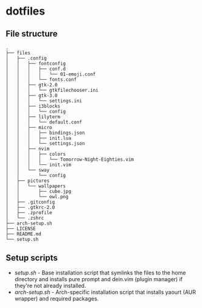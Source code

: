 # dotfiles

## File structure
```
.
├── files
│   ├── .config
│   │   ├── fontconfig
│   │   │   ├── conf.d
│   │   │   │   └── 01-emoji.conf
│   │   │   └── fonts.conf
│   │   ├── gtk-2.0
│   │   │   └── gtkfilechooser.ini
│   │   ├── gtk-3.0
│   │   │   └── settings.ini
│   │   ├── i3blocks
│   │   │   └── config
│   │   ├── lilyterm
│   │   │   └── default.conf
│   │   ├── micro
│   │   │   ├── bindings.json
│   │   │   ├── init.lua
│   │   │   └── settings.json
│   │   ├── nvim
│   │   │   ├── colors
│   │   │   │   └── Tomorrow-Night-Eighties.vim
│   │   │   └── init.vim
│   │   └── sway
│   │       └── config
│   ├── pictures
│   │   └── wallpapers
│   │       ├── cube.jpg
│   │       └── owl.png
│   ├── .gitconfig
│   ├── .gtkrc-2.0
│   ├── .zprofile
│   └── .zshrc
├── arch-setup.sh
├── LICENSE
├── README.md
└── setup.sh
```

## Setup scripts
- *setup.sh* - Base installation script that symlinks the files to the home directory and installs pure prompt and dein.vim (plugin manager) if they're not already installed.
- *arch-setup.sh* - Arch-specific installation script that installs yaourt (AUR wrapper) and required packages.
